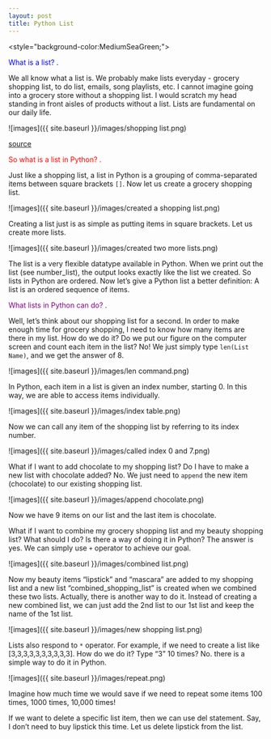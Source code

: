 ```yaml
---
layout: post
title: Python List
---
```

<style="background-color:MediumSeaGreen;">
<p style="color:blue;"> What is a list? .</p>

We all know what a list is. We probably make lists everyday -  grocery shopping list, to do list, emails, song playlists, etc. I cannot imagine going into a grocery store without a shopping list.  I would scratch my head standing in front aisles of products without a list. Lists are fundamental on our daily life.

![images]({{ site.baseurl }}/images/shopping list.png)

[source](https://www.flyintotheworld.com/dr-oz-10-day-belly-slimdown-plan-alcohol-salty-food/dr-oz-10-day-belly-slimdown-plan-alcohol-salty-food-1/)

<p style="color:red;"> So what is a list in Python? .</p>

Just like a shopping list, a list in Python is a grouping of comma-separated items between square brackets `[]`. Now let us create a grocery shopping list.

![images]({{ site.baseurl }}/images/created a shopping list.png)

Creating a list just is as simple as putting items in square brackets. Let us create more lists.  

![images]({{ site.baseurl }}/images/created two more lists.png)

The list is a very flexible datatype available in Python. When we print out the list (see number_list), the output looks exactly like the list we created. So lists in Python are ordered. Now let’s give a Python list a better definition: A list is an ordered sequence of items.

<p style="color:purple;"> What lists in Python can do? .</p>

Well, let’s think about our shopping list for a second. In order to make enough time for grocery shopping, I need to know how many items are there in my list. How do we do it? Do we put our figure on the computer screen and count each item in the list? No! We just simply type `len(List Name)`, and we get the answer of 8. 

![images]({{ site.baseurl }}/images/len command.png)

In Python, each item in a list is given an index number, starting 0. In this way, we are able to access items individually.

![images]({{ site.baseurl }}/images/index table.png)

Now we can call any item of the shopping list by referring to its index number. 

![images]({{ site.baseurl }}/images/called index 0 and 7.png)

What if I want to add chocolate to my shopping list? Do I have to make a new list with chocolate added? No. We just need to `append` the new item (chocolate) to our existing shopping list.

![images]({{ site.baseurl }}/images/append chocolate.png)

Now we have 9 items on our list and the last item is chocolate. 

What if I want to combine my grocery shopping list and my beauty shopping list? What should I do? Is there a way of doing it in Python? The answer is yes. We can simply use `+` operator to achieve our goal.

![images]({{ site.baseurl }}/images/combined list.png)

Now my beauty items “lipstick” and “mascara” are added to my shopping list and a new list “combined_shopping_list” is created when we combined these two lists. Actually, there is another way to do it. Instead of creating a new combined list, we can just add the 2nd list to our 1st list and keep the name of the 1st list.

![images]({{ site.baseurl }}/images/new shopping list.png)

Lists also respond to `*` operator. For example, if we need to create a list like [3,3,3,3,3,3,3,3,3,3]. How do we do it? Type “3” 10 times? No. there is a simple way to do it in Python. 

![images]({{ site.baseurl }}/images/repeat.png)

Imagine how much time we would save if we need to repeat some items 100 times, 1000 times, 10,000 times!


If we want to delete a specific list item, then we can use del statement. Say, I don’t need to buy lipstick this time.  Let us delete lipstick from the list.


